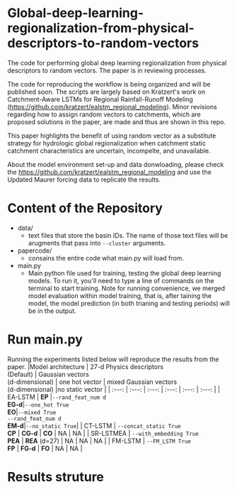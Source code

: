 # Global-deep-learning-regionalization-from-physical-descriptors-to-random-vectors
The code for performing global deep learning regionalization from physical descriptors to random vectors. The paper is in reviewing processes. 

The code for reproducing the workflow is being organized and will be published soon. The scripts are largely based on Kratzert's work on Catchment-Aware LSTMs for Regional Rainfall-Runoff Modeling (https://github.com/kratzert/ealstm_regional_modeling). Minor revisions regarding how to assign random vectors to catchments, which are proposed solutions in the paper, are made and thus are shown in this repo. 

This paper highlights the benefit of using random vector as a substitute strategy for hydrologic global regionalization when catchment static catchment characteristics are uncertain, incompelte, and unavailable. 

About the model environment set-up and data donwloading, please check the https://github.com/kratzert/ealstm_regional_modeling and use the Updated Maurer forcing data to replicate the results.

# Content of the Repository
- data/
  - text files that store the basin IDs. The name of those text files will be arugments that pass into ```--cluster``` arguments. 
- papercode/
  - consains the entire code what main.py will load from. 
- main.py
  - Main python file used for training, testing the global deep learning models. To run it, you'll need to type a line of commands on the terminal to start training. Note for running convenience, we merged model evaluation within model training, that is, after taining the model, the model prediction (in both trianing and testing periods) will be in the output. 
# Run main.py
Running the experiments listed below will reproduce the results from the paper. 
|Model architecture | 27-d Physics descriptors<br />(Default) | Gaussian vectors<br /> (d-dimensional) | one hot vector        | mixed Gaussian vectors <br />(d-dimensional)  |no static vector  |
|    :---:          |             :---:                  |           :---:                  |       :---:           |                  :---:                  |       :---:    |
|    EA-LSTM        |             **EP**                 |`--rand_feat_num d`<br /> **EG-d**|`--one_hot True`<br />**EO**|`--mixed True`<br />`--rand_feat_num d`<br />**EM-d**|`--no_static True`|
|    CT-LSTM        |    `--concat_static True`<br />**CP**    |            **CG-d**        |       **CO**          |                  NA                     |        NA             |
|    SR-LSTMEA      |   `--with_embedding True`<br /> **PEA**  |             **REA** (d=27) |          NA           |                  NA                     |     NA                |
|    FM-LSTM        |      `--FM_LSTM True`<br />**FP**        |           **FG-d**               |        **FO**         |                  NA                     |      NA                |
# Results struture
